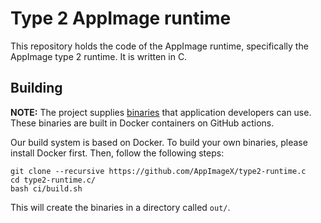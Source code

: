 # Type 2 AppImage runtime

This repository holds the code of the AppImage runtime, specifically the AppImage type 2 runtime. It is written in C.


## Building

__NOTE:__ The project supplies [binaries](releases/tag/continuous) that application developers can use. These binaries are built in Docker containers on GitHub actions.

Our build system is based on Docker. To build your own binaries, please install Docker first. Then, follow the following steps:

```
git clone --recursive https://github.com/AppImageX/type2-runtime.c
cd type2-runtime.c/
bash ci/build.sh
```

This will create the binaries in a directory called `out/`.
